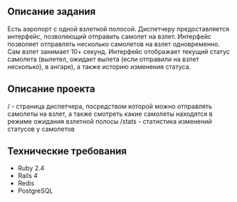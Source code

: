 ## Описание задания
Есть аэропорт с одной взлетной полосой. Диспетчеру предоставляется интерфейс, позволяющий отправить самолет на взлет.
Интерфейс позволяет отправлять несколько самолетов на взлет одновременно. Сам взлет занимает 10+ секунд.
Интерфейс отображает текущий статус самолета (вылетел, ожидает вылета (если отправили на взлет несколько), в ангаре), а также историю изменения статуса.

## Описание проекта
/ - страница диспетчера, посредством которой можно отправлять самолеты на взлет, а также смотреть какие самолеты находятся в режиме ожидания взлетной полосы
/stats - статистика изменений статусов у самолетов

## Технические требования
* Ruby 2.4
* Rails 4
* Redis
* PostgreSQL
